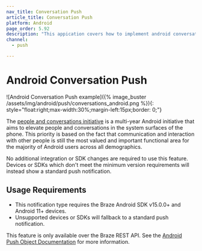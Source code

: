 ```yaml
---
nav_title: Conversation Push
article_title: Conversation Push
platform: Android
page_order: 5.92
description: "This appication covers how to implement android conversation push in your Android application."
channel:
  - push

---
```


# Android Conversation Push

![Android Conversation Push example]({% image_buster /assets/img/android/push/conversations_android.png %}){: style="float:right;max-width:30%;margin-left:15px;border: 0;"}

The [people and conversations initiative][2] is a multi-year Android initiative that aims to elevate people and conversations in the system surfaces of the phone. This priority is based on the fact that communication and interaction with other people is still the most valued and important functional area for the majority of Android users across all demographics.

No additional integration or SDK changes are required to use this feature. Devices or SDKs which don't meet the minimum version requirements will instead show a standard push notification.

## Usage Requirements

- This notification type requires the Braze Android SDK v15.0.0+ and Android 11+ devices. 
- Unsupported devices or SDKs will fallback to a standard push notification.

This feature is only available over the Braze REST API. See the [Android Push Object Documentation][1] for more information.

[1]: {{site.baseurl}}/api/objects_filters/messaging/android_object#android-conversation-push-object
[2]: https://developer.android.com/guide/topics/ui/conversations
